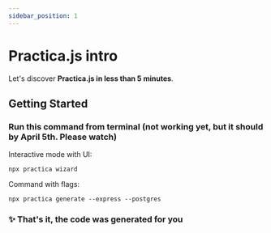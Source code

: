 ```yaml
---
sidebar_position: 1
---
```


# Practica.js intro

Let's discover **Practica.js in less than 5 minutes**.

## Getting Started

### Run this command from terminal (not working yet, but it should by April 5th. Please watch)

Interactive mode with UI:

`npx practica wizard` 

Command with flags:

`npx practica generate --express --postgres` 

### ✨ That's it, the code was generated for you 
